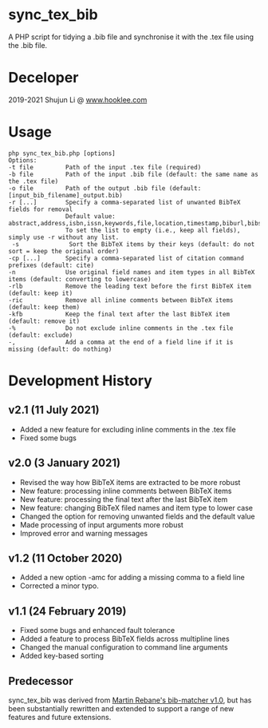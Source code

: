 # sync_tex_bib
A PHP script for tidying a .bib file and synchronise it with the .tex file using the .bib file.

Deceloper
=======

2019-2021 Shujun Li @ www.hooklee.com

Usage
====

    php sync_tex_bib.php [options]
    Options:
    -t file         Path of the input .tex file (required)
    -b file         Path of the input .bib file (default: the same name as the .tex file)
    -o file         Path of the output .bib file (default: [input_bib_filename]_output.bib)
    -r [...]        Specify a comma-separated list of unwanted BibTeX fields for removal
                    Default value: abstract,address,isbn,issn,keywords,file,location,timestamp,biburl,bibsource,month
                    To set the list to empty (i.e., keep all fields), simply use -r without any list.
     -s              Sort the BibTeX items by their keys (default: do not sort = keep the original order)
    -cp [...]       Specify a comma-separated list of citation command prefixes (default: cite)
    -n              Use original field names and item types in all BibTeX items (default: converting to lowercase)
    -rlb            Remove the leading text before the first BibTeX item (default: keep it)
    -ric            Remove all inline comments between BibTeX items (default: keep them)
    -kfb            Keep the final text after the last BibTeX item (default: remove it)
    -%              Do not exclude inline comments in the .tex file (default: exclude)
    -,              Add a comma at the end of a field line if it is missing (default: do nothing)

Development History
=======

v2.1 (11 July 2021)
----

* Added a new feature for excluding inline comments in the .tex file
* Fixed some bugs

v2.0 (3 January 2021)
----

* Revised the way how BibTeX items are extracted to be more robust
* New feature: processing inline comments between BibTeX items
* New feature: processing the final text after the last BibTeX item
* New feature: changing BibTeX filed names and item type to lower case
* Changed the option for removing unwanted fields and the default value
* Made processing of input arguments more robust
* Improved error and warning messages

v1.2 (11 October 2020)
----

* Added a new option -amc for adding a missing comma to a field line
* Corrected a minor typo.

v1.1 (24 February 2019)
----

* Fixed some bugs and enhanced fault tolerance
* Added a feature to process BibTeX fields across multipline lines
* Changed the manual configuration to command line arguments
* Added key-based sorting

Predecessor
----

sync_tex_bib was derived from [Martin Rebane's bib-matcher v1.0](https://github.com/martinrebane/bib-matcher), but has been substantially rewritten and extended to support a range of new features and future extensions.
